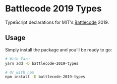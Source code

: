 # Battlecode 2019 Types

TypeScript declarations for MIT's [Battlecode](https://battlecode.org/) 2019.

## Usage

Simply install the package and you'll be ready to go:

```bash
# With Yarn
yarn add -D battlecode-2019-types

# Or with npm
npm install -D battlecode-2019-types
```
